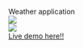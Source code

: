 Weather application
<br>
<img src="../screenshot(18).png"/>
<br>
<img src="../screenshot(18).png"/>
<br>
<a href="https://sailok.github.io/weather-app/" target="_blank">Live demo here!!</a>
